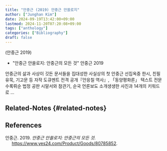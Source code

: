 ```yaml
---
title: "안중근 (2019) 안중근 안쏠로지"
author: ["Junghan Kim"]
date: 2024-09-19T13:42:00+09:00
lastmod: 2024-11-20T07:20:08+09:00
tags: ["anthology"]
categories: ["Bibliography"]
draft: false
---
```


<!--more-->

(안중근 2019)

-   "안중근 안쏠로지: 안중근의 모든 것" 안중근 2019

안중근의 삶과 사상이 깃든 문서들을 집대성한 사실상의 첫 안중근 선집옥중 한시, 친필 유묵, 기고문 등 자작 도큐멘트 전격 공개『안응칠 역사』, 「동양평화론」 텍스트 전문 수록뤼순 법정 공판 시말서와 참관기, 순국 언론보도 소개생생한 사진과 14개의 키워드로 ...


## Related-Notes {#related-notes}

## References

<style>.csl-entry{text-indent: -1.5em; margin-left: 1.5em;}</style><div class="csl-bib-body">
  <div class="csl-entry">안중근. 2019. <i>안중근 안쏠로지: 안중근의 모든 것</i>. <a href="https://www.yes24.com/Product/Goods/80785852">https://www.yes24.com/Product/Goods/80785852</a>.</div>
</div>
